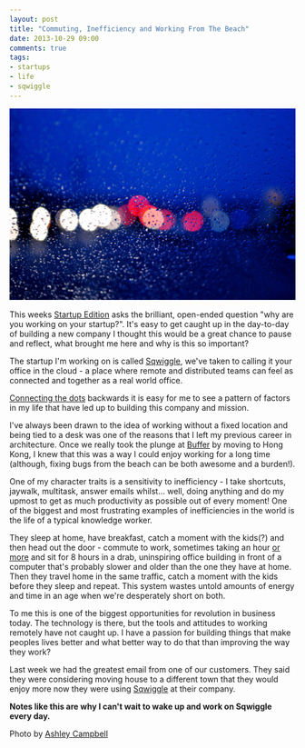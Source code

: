 ```yaml
---
layout: post
title: "Commuting, Inefficiency and Working From The Beach"
date: 2013-10-29 09:00
comments: true
tags: 
- startups
- life
- sqwiggle
---
```

![Commuting](/images/commuting.jpg)

This weeks [Startup Edition](bit.ly/1eFpetV) asks the brilliant, open-ended question "why are you working on your startup?". It's easy to get caught up in the day-to-day of building a new company I thought this would be a great chance to pause and reflect, what brought me here and why is this so important?

The startup I'm working on is called [Sqwiggle](https://www.sqwiggle.com), we've taken to calling it your office in the cloud - a place where remote and distributed teams can feel as connected and together as a real world office. 

[Connecting the dots](http://news.stanford.edu/news/2005/june15/jobs-061505.html) backwards it is easy for me to see a pattern of factors in my life that have led up to building this company and mission. 

I've always been drawn to the idea of working without a fixed location and being tied to a desk was one of the reasons that I left my previous career in architecture. Once we really took the plunge at [Buffer](http://techcrunch.com/2011/12/20/sharing-scheduler-app-buffer-raises-400000-gets-kicked-out-of-us/) by moving to Hong Kong, I knew that this was a way I could enjoy working for a long time (although, fixing bugs from the beach can be both awesome and a burden!). 

One of my character traits is a sensitivity to inefficiency - I take shortcuts, jaywalk, multitask, answer emails whilst... well, doing anything and do my upmost to get as much productivity as possible out of every moment! One of the biggest and most frustrating examples of inefficiencies in the world is the life of a typical knowledge worker. 

They sleep at home, have breakfast, catch a moment with the kids(?) and then head out the door - commute to work, sometimes taking an hour [or more](http://en.wikipedia.org/wiki/China_National_Highway_110_traffic_jam) and sit for 8 hours in a drab, uninspiring office building in front of a computer that's probably slower and older than the one they have at home. Then they travel home in the same traffic, catch a moment with the kids before they sleep and repeat. This system wastes untold amounts of energy and time in an age when we're desperately short on both.

To me this is one of the biggest opportunities for revolution in business today. The technology is there, but the tools and attitudes to working remotely have not caught up. I have a passion for building things that make peoples lives better and what better way to do that than improving the way they work?

Last week we had the greatest email from one of our customers. They said they were considering moving house to a different town that they would enjoy more now they were using [Sqwiggle](https://www.sqwiggle.com) at their company.

**Notes like this are why I can't wait to wake up and work on Sqwiggle every day.**

<p class="caption">Photo by <a href="http://www.flickr.com/photos/ashleycampbellphotography/">Ashley Campbell</a></p>
